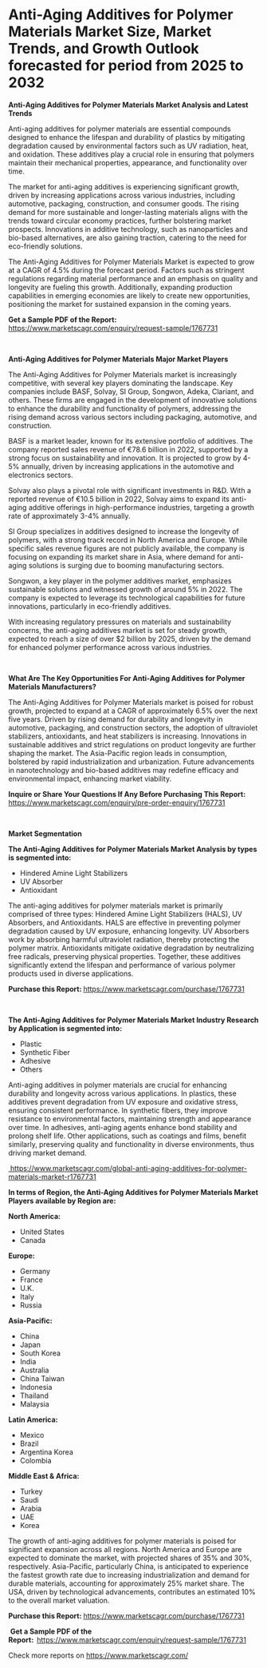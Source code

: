 <p><h1>Anti-Aging Additives for Polymer Materials Market Size, Market Trends, and Growth Outlook forecasted for period from 2025 to 2032</h1></p><p><strong>Anti-Aging Additives for Polymer Materials Market Analysis and Latest Trends</strong></p>
<p><p>Anti-aging additives for polymer materials are essential compounds designed to enhance the lifespan and durability of plastics by mitigating degradation caused by environmental factors such as UV radiation, heat, and oxidation. These additives play a crucial role in ensuring that polymers maintain their mechanical properties, appearance, and functionality over time.</p><p>The market for anti-aging additives is experiencing significant growth, driven by increasing applications across various industries, including automotive, packaging, construction, and consumer goods. The rising demand for more sustainable and longer-lasting materials aligns with the trends toward circular economy practices, further bolstering market prospects. Innovations in additive technology, such as nanoparticles and bio-based alternatives, are also gaining traction, catering to the need for eco-friendly solutions.</p><p>The Anti-Aging Additives for Polymer Materials Market is expected to grow at a CAGR of 4.5% during the forecast period. Factors such as stringent regulations regarding material performance and an emphasis on quality and longevity are fueling this growth. Additionally, expanding production capabilities in emerging economies are likely to create new opportunities, positioning the market for sustained expansion in the coming years.</p></p>
<p><strong>Get a Sample PDF of the Report:&nbsp;</strong> <a href="https://www.marketscagr.com/enquiry/request-sample/1767731?utm_campaign=1743&utm_medium=2&utm_source=Github&utm_content=ia&utm_term=02022025&utm_id=anti-aging-additives-for-polymer-materials">https://www.marketscagr.com/enquiry/request-sample/1767731</a></p>
<p>&nbsp;</p>
<p><strong>Anti-Aging Additives for Polymer Materials Major Market Players</strong></p>
<p><p>The Anti-Aging Additives for Polymer Materials market is increasingly competitive, with several key players dominating the landscape. Key companies include BASF, Solvay, SI Group, Songwon, Adeka, Clariant, and others. These firms are engaged in the development of innovative solutions to enhance the durability and functionality of polymers, addressing the rising demand across various sectors including packaging, automotive, and construction.</p><p>BASF is a market leader, known for its extensive portfolio of additives. The company reported sales revenue of €78.6 billion in 2022, supported by a strong focus on sustainability and innovation. It is projected to grow by 4-5% annually, driven by increasing applications in the automotive and electronics sectors.</p><p>Solvay also plays a pivotal role with significant investments in R&D. With a reported revenue of €10.5 billion in 2022, Solvay aims to expand its anti-aging additive offerings in high-performance industries, targeting a growth rate of approximately 3-4% annually.</p><p>SI Group specializes in additives designed to increase the longevity of polymers, with a strong track record in North America and Europe. While specific sales revenue figures are not publicly available, the company is focusing on expanding its market share in Asia, where demand for anti-aging solutions is surging due to booming manufacturing sectors.</p><p>Songwon, a key player in the polymer additives market, emphasizes sustainable solutions and witnessed growth of around 5% in 2022. The company is expected to leverage its technological capabilities for future innovations, particularly in eco-friendly additives.</p><p>With increasing regulatory pressures on materials and sustainability concerns, the anti-aging additives market is set for steady growth, expected to reach a size of over $2 billion by 2025, driven by the demand for enhanced polymer performance across various industries.</p></p>
<p>&nbsp;</p>
<p><strong>What Are The Key Opportunities For Anti-Aging Additives for Polymer Materials Manufacturers?</strong></p>
<p><p>The Anti-Aging Additives for Polymer Materials market is poised for robust growth, projected to expand at a CAGR of approximately 6.5% over the next five years. Driven by rising demand for durability and longevity in automotive, packaging, and construction sectors, the adoption of ultraviolet stabilizers, antioxidants, and heat stabilizers is increasing. Innovations in sustainable additives and strict regulations on product longevity are further shaping the market. The Asia-Pacific region leads in consumption, bolstered by rapid industrialization and urbanization. Future advancements in nanotechnology and bio-based additives may redefine efficacy and environmental impact, enhancing market viability.</p></p>
<p><strong>Inquire or Share Your Questions If Any Before Purchasing This Report:</strong> <a href="https://www.marketscagr.com/enquiry/pre-order-enquiry/1767731?utm_campaign=1743&utm_medium=2&utm_source=Github&utm_content=ia&utm_term=02022025&utm_id=anti-aging-additives-for-polymer-materials">https://www.marketscagr.com/enquiry/pre-order-enquiry/1767731</a></p>
<p>&nbsp;</p>
<p><strong>Market Segmentation</strong></p>
<p><strong>The Anti-Aging Additives for Polymer Materials Market Analysis by types is segmented into:</strong></p>
<p><ul><li>Hindered Amine Light Stabilizers</li><li>UV Absorber</li><li>Antioxidant</li></ul></p>
<p><p>The anti-aging additives for polymer materials market is primarily comprised of three types: Hindered Amine Light Stabilizers (HALS), UV Absorbers, and Antioxidants. HALS are effective in preventing polymer degradation caused by UV exposure, enhancing longevity. UV Absorbers work by absorbing harmful ultraviolet radiation, thereby protecting the polymer matrix. Antioxidants mitigate oxidative degradation by neutralizing free radicals, preserving physical properties. Together, these additives significantly extend the lifespan and performance of various polymer products used in diverse applications.</p></p>
<p><strong>Purchase this Report:&nbsp;</strong><a href="https://www.marketscagr.com/purchase/1767731?utm_campaign=1743&utm_medium=2&utm_source=Github&utm_content=ia&utm_term=02022025&utm_id=anti-aging-additives-for-polymer-materials">https://www.marketscagr.com/purchase/1767731</a></p>
<p>&nbsp;</p>
<p><strong>The Anti-Aging Additives for Polymer Materials Market Industry Research by Application is segmented into:</strong></p>
<p><ul><li>Plastic</li><li>Synthetic Fiber</li><li>Adhesive</li><li>Others</li></ul></p>
<p><p>Anti-aging additives in polymer materials are crucial for enhancing durability and longevity across various applications. In plastics, these additives prevent degradation from UV exposure and oxidative stress, ensuring consistent performance. In synthetic fibers, they improve resistance to environmental factors, maintaining strength and appearance over time. In adhesives, anti-aging agents enhance bond stability and prolong shelf life. Other applications, such as coatings and films, benefit similarly, preserving quality and functionality in diverse environments, thus driving market demand.</p></p>
<p><a href="https://www.marketscagr.com/global-anti-aging-additives-for-polymer-materials-market-r1767731?utm_campaign=1743&utm_medium=2&utm_source=Github&utm_content=ia&utm_term=02022025&utm_id=anti-aging-additives-for-polymer-materials">&nbsp;https://www.marketscagr.com/global-anti-aging-additives-for-polymer-materials-market-r1767731</a></p>
<p><strong>In terms of Region, the Anti-Aging Additives for Polymer Materials Market Players available by Region are:</strong></p>
<p>
    <p> <strong> North America: </strong>
        <ul>
            <li>United States</li>
            <li>Canada</li>
        </ul>
        </p> 
    <p> <strong> Europe: </strong>
        <ul>
            <li>Germany</li>
            <li>France</li>
            <li>U.K.</li>
            <li>Italy</li>
            <li>Russia</li>
        </ul>
        </p> 
    <p> <strong> Asia-Pacific: </strong>
        <ul>
            <li>China</li>
            <li>Japan</li>
            <li>South Korea</li>
            <li>India</li>
            <li>Australia</li>
            <li>China Taiwan</li>
            <li>Indonesia</li>
            <li>Thailand</li>
            <li>Malaysia</li>
        </ul>
        </p> 
    <p> <strong> Latin America: </strong>
        <ul>
            <li>Mexico</li>
            <li>Brazil</li>
            <li>Argentina Korea</li>
            <li>Colombia</li>
        </ul>
        </p> 
    <p> <strong> Middle East & Africa: </strong>
        <ul>
            <li>Turkey</li>
            <li>Saudi</li>
            <li>Arabia</li>
            <li>UAE</li>
            <li>Korea</li>
        </ul>
    </p>
    </p>
<p><p>The growth of anti-aging additives for polymer materials is poised for significant expansion across all regions. North America and Europe are expected to dominate the market, with projected shares of 35% and 30%, respectively. Asia-Pacific, particularly China, is anticipated to experience the fastest growth rate due to increasing industrialization and demand for durable materials, accounting for approximately 25% market share. The USA, driven by technological advancements, contributes an estimated 10% to the overall market valuation.</p></p>
<p><strong>Purchase this Report: </strong><a href="https://www.marketscagr.com/purchase/1767731?utm_campaign=1743&utm_medium=2&utm_source=Github&utm_content=ia&utm_term=02022025&utm_id=anti-aging-additives-for-polymer-materials">https://www.marketscagr.com/purchase/1767731</a></p>
<p>&nbsp;<strong>Get a Sample PDF of the Report:&nbsp;&nbsp;</strong><a href="https://www.marketscagr.com/enquiry/request-sample/1767731?utm_campaign=1743&utm_medium=2&utm_source=Github&utm_content=ia&utm_term=02022025&utm_id=anti-aging-additives-for-polymer-materials">https://www.marketscagr.com/enquiry/request-sample/1767731</a></p>
<p><strong></strong></p>
<p>Check more reports on <a href="https://www.marketscagr.com/?utm_campaign=1743&utm_medium=2&utm_source=Github&utm_content=ia&utm_term=02022025&utm_id=anti-aging-additives-for-polymer-materials">https://www.marketscagr.com/</a></p>